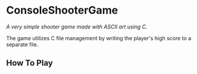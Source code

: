 # ConsoleShooterGame
*A very simple shooter game made with ASCII art using C.*

The game utilizes C file management by writing the player's high score to a separate file.
## How To Play

